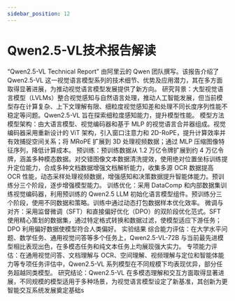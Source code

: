 ```yaml
---
sidebar_position: 12
---
```



# Qwen2.5-VL技术报告解读
“Qwen2.5-VL Technical Report” 由阿里云的 Qwen 团队撰写。该报告介绍了 Qwen2.5-VL 这一视觉语言模型系列的技术细节、优势及应用潜力，其在多方面取得显著进展，为推动视觉语言模型发展提供了新方向。
研究背景：大型视觉语言模型（LVLMs）整合视觉感知与自然语言处理，推动人工智能发展，但当前模型存在计算复杂、上下文理解有限、细粒度视觉感知差和处理不同长度序列性能不稳定等问题。Qwen2.5-VL 旨在探索细粒度感知能力，提升模型性能。
模型方法
模型架构：由大语言模型、视觉编码器和基于 MLP 的视觉语言合并器组成。视觉编码器采用重新设计的 ViT 架构，引入窗口注意力和 2D-RoPE，提升计算效率并有效捕捉空间关系；将 MRoPE 扩展到 3D 处理视频数据；通过 MLP 压缩图像特征序列，降低计算成本。
预训练：预训练数据从 1.2 万亿令牌扩展到约 4 万亿令牌，涵盖多种模态数据。对交错图像文本数据清洗提效，使用绝对位置坐标训练提升定位能力，合成多种文档数据增强文档解析能力，收集多源 OCR 数据提高 OCR 性能，动态采样处理视频数据，增强感知和决策数据提升智能体能力。预训练分三个阶段，逐步增强模型能力。
训练优化：采用 DataComp 和内部数据集训练视觉编码器，利用预训练的 Qwen2.5 LLM 初始化语言模型组件。预训练分三个阶段，使用不同数据和策略。训练中通过动态打包数据样本优化效率。
微调与对齐：采用监督微调（SFT）和直接偏好优化（DPO）的双阶段优化范式。SFT 使用精心策划的数据集，通过特定格式转换和数据过滤，使模型适应下游任务；DPO 利用偏好数据使模型符合人类偏好。
实验结果
综合能力评估：在大学水平问题、数学任务、通用视觉问答等多个任务上，Qwen2.5-VL-72B 与当前最先进模型相比表现出色，在多模态任务和纯文本任务上均展现强大实力。
专项能力评估：在通用视觉问答、文档理解与 OCR、空间理解、视频理解与定位和智能体能力等专项任务评估中，Qwen2.5-VL 系列模型在不同规模下均表现优异，部分任务超越同类模型。
研究结论：Qwen2.5-VL 在多模态理解和交互方面取得显著进展，不同规模的模型适用于多种场景，为视觉语言模型设定了新基准，其创新为更智能交互系统发展奠定基础s
